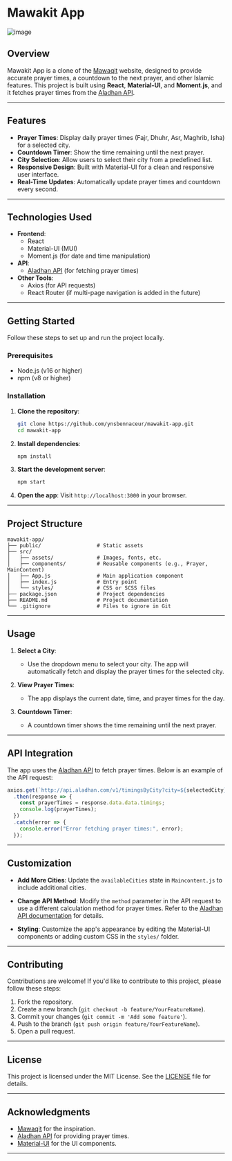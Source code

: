 # Mawakit App

![image](https://github.com/user-attachments/assets/a4c8c5c0-5df7-4c17-8495-5f9b7c8c3e35)


## Overview

Mawakit App is a clone of the [Mawaqit](https://mawaqit.net/fr/mosquee-de-lieusaint) website, designed to provide accurate prayer times, a countdown to the next prayer, and other Islamic features. This project is built using **React**, **Material-UI**, and **Moment.js**, and it fetches prayer times from the [Aladhan API](http://aladhan.com/prayer-times-api).

---

## Features

- **Prayer Times**: Display daily prayer times (Fajr, Dhuhr, Asr, Maghrib, Isha) for a selected city.
- **Countdown Timer**: Show the time remaining until the next prayer.
- **City Selection**: Allow users to select their city from a predefined list.
- **Responsive Design**: Built with Material-UI for a clean and responsive user interface.
- **Real-Time Updates**: Automatically update prayer times and countdown every second.

---

## Technologies Used

- **Frontend**:
  - React
  - Material-UI (MUI)
  - Moment.js (for date and time manipulation)
- **API**:
  - [Aladhan API](http://aladhan.com/prayer-times-api) (for fetching prayer times)
- **Other Tools**:
  - Axios (for API requests)
  - React Router (if multi-page navigation is added in the future)

---

## Getting Started

Follow these steps to set up and run the project locally.

### Prerequisites

- Node.js (v16 or higher)
- npm (v8 or higher)

### Installation

1. **Clone the repository**:
   ```bash
   git clone https://github.com/ynsbennaceur/mawakit-app.git
   cd mawakit-app
   ```

2. **Install dependencies**:
   ```bash
   npm install
   ```

3. **Start the development server**:
   ```bash
   npm start
   ```

4. **Open the app**:
   Visit `http://localhost:3000` in your browser.

---

## Project Structure

```
mawakit-app/
├── public/                  # Static assets
├── src/
│   ├── assets/              # Images, fonts, etc.
│   ├── components/          # Reusable components (e.g., Prayer, MainContent)
│   ├── App.js               # Main application component
│   ├── index.js             # Entry point
│   └── styles/              # CSS or SCSS files
├── package.json             # Project dependencies
├── README.md                # Project documentation
└── .gitignore               # Files to ignore in Git
```

---

## Usage

1. **Select a City**:
   - Use the dropdown menu to select your city. The app will automatically fetch and display the prayer times for the selected city.

2. **View Prayer Times**:
   - The app displays the current date, time, and prayer times for the day.

3. **Countdown Timer**:
   - A countdown timer shows the time remaining until the next prayer.

---

## API Integration

The app uses the [Aladhan API](http://aladhan.com/prayer-times-api) to fetch prayer times. Below is an example of the API request:

```javascript
axios.get(`http://api.aladhan.com/v1/timingsByCity?city=${selectedCity}&country=France&method=8`)
  .then(response => {
    const prayerTimes = response.data.data.timings;
    console.log(prayerTimes);
  })
  .catch(error => {
    console.error("Error fetching prayer times:", error);
  });
```

---

## Customization

- **Add More Cities**:
  Update the `availableCities` state in `Maincontent.js` to include additional cities.

- **Change API Method**:
  Modify the `method` parameter in the API request to use a different calculation method for prayer times. Refer to the [Aladhan API documentation](http://aladhan.com/prayer-times-api) for details.

- **Styling**:
  Customize the app's appearance by editing the Material-UI components or adding custom CSS in the `styles/` folder.

---

## Contributing

Contributions are welcome! If you'd like to contribute to this project, please follow these steps:

1. Fork the repository.
2. Create a new branch (`git checkout -b feature/YourFeatureName`).
3. Commit your changes (`git commit -m 'Add some feature'`).
4. Push to the branch (`git push origin feature/YourFeatureName`).
5. Open a pull request.

---

## License

This project is licensed under the MIT License. See the [LICENSE](LICENSE) file for details.

---

## Acknowledgments

- [Mawaqit](https://mawaqit.net) for the inspiration.
- [Aladhan API](http://aladhan.com/prayer-times-api) for providing prayer times.
- [Material-UI](https://mui.com) for the UI components.

---



 
